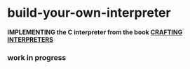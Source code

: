 # build-your-own-interpreter
**IMPLEMENTING the C interpreter from the book [CRAFTING INTERPRETERS](https://www.craftinginterpreters.com/)** 

### work in progress
